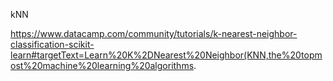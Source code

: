 kNN

https://www.datacamp.com/community/tutorials/k-nearest-neighbor-classification-scikit-learn#targetText=Learn%20K%2DNearest%20Neighbor(KNN,the%20topmost%20machine%20learning%20algorithms.